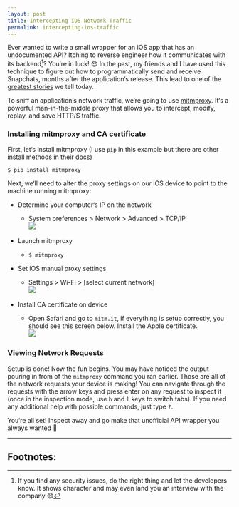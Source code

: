 ```yaml
---
layout: post
title: Intercepting iOS Network Traffic
permalink: intercepting-ios-traffic
---
```


Ever wanted to write a small wrapper for an iOS app that has an undocumented API? Itching to reverse engineer how it communicates with its backend[^1]? You‘re in luck! 😎 In the past, my friends and I have used this technique to figure out how to programmatically send and receive Snapchats, months after the application‘s release. This lead to one of the [greatest stories](https://medium.com/@binroot/the-best-jokes-have-no-punchline-5f4713a963d6) we tell today.

To sniff an application‘s network traffic, we‘re going to use [mitmproxy](http://mitmproxy.org). It‘s a powerful man-in-the-middle proxy that allows you to intercept, modify, replay, and save HTTP/S traffic.

### Installing mitmproxy and CA certificate

First, let‘s install mitmproxy (I use `pip` in this example but there are other install methods in their [docs](http://mitmproxy.org/doc/install.html))

```
$ pip install mitmproxy
```

Next, we‘ll need to alter the proxy settings on our iOS device to point to the machine running mitmproxy:

- Determine your computer‘s IP on the network
  - System preferences > Network > Advanced > TCP/IP  
  ![](/public/images/osxip.png)

- Launch mitmproxy
    - `$ mitmproxy`

- Set iOS manual proxy settings
  - Settings > Wi-Fi > [select current network]  
  ![](/public/images/iosproxy.png)

- Install CA certificate on device
  - Open Safari and go to `mitm.it`, if everything is setup correctly, you should see this screen below. Install the Apple certificate.  
  ![](/public/images/mitmit.png)

### Viewing Network Requests

Setup is done! Now the fun begins. You may have noticed the output pouring in from of the `mitmproxy` command you ran earlier. Those are all of the network requests your device is making! You can navigate through the requests with the arrow keys and press enter on any request to inspect it (once in the inspection mode, use `h` and `l` keys to switch tabs). If you need any additional help with possible commands, just type `?`.

You‘re all set! Inspect away and go make that unofficial API wrapper you always wanted 🚀

---

## Footnotes:

[^1]: If you find any security issues, do the right thing and let the developers know. It shows character and may even land you an interview with the company 😊

